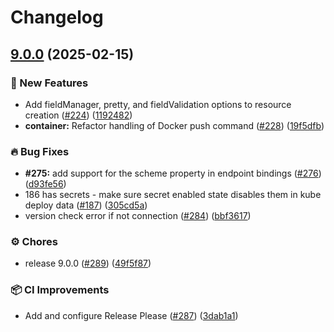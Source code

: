 # Changelog

## [9.0.0](https://github.com/prom3theu5/aspirational-manifests/compare/v9.0.0...v9.0.0) (2025-02-15)


### 🚀 New Features

* Add fieldManager, pretty, and fieldValidation options to resource creation ([#224](https://github.com/prom3theu5/aspirational-manifests/issues/224)) ([1192482](https://github.com/prom3theu5/aspirational-manifests/commit/1192482c22417cd4b990fd2d4858d081a3d843e7))
* **container:** Refactor handling of Docker push command ([#228](https://github.com/prom3theu5/aspirational-manifests/issues/228)) ([19f5dfb](https://github.com/prom3theu5/aspirational-manifests/commit/19f5dfbfb20cdc227f65757f0d64731ad487170b))


### 🔥 Bug Fixes

* **#275:** add support for the scheme property in endpoint bindings ([#276](https://github.com/prom3theu5/aspirational-manifests/issues/276)) ([d93fe56](https://github.com/prom3theu5/aspirational-manifests/commit/d93fe56b0ba86008768818efee84c8e9378499b3))
* 186 has secrets - make sure secret enabled state disables them in kube deploy data ([#187](https://github.com/prom3theu5/aspirational-manifests/issues/187)) ([305cd5a](https://github.com/prom3theu5/aspirational-manifests/commit/305cd5a3d1f32309f6498cdda125315bd47dd31e))
* version check error if not connection ([#284](https://github.com/prom3theu5/aspirational-manifests/issues/284)) ([bbf3617](https://github.com/prom3theu5/aspirational-manifests/commit/bbf3617f3da1d66db1fa790c1db3b743dce125bf))


### ⚙️ Chores

* release 9.0.0 ([#289](https://github.com/prom3theu5/aspirational-manifests/issues/289)) ([49f5f87](https://github.com/prom3theu5/aspirational-manifests/commit/49f5f879ef787c95cbdd3b3dca369d474fbd56be))


### 📦 CI Improvements

* Add and configure Release Please ([#287](https://github.com/prom3theu5/aspirational-manifests/issues/287)) ([3dab1a1](https://github.com/prom3theu5/aspirational-manifests/commit/3dab1a1d368c27c8402839008845ae55234202a4))
